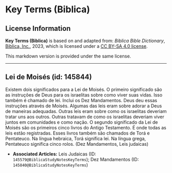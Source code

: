 # Key Terms (Biblica)

## License Information

**Key Terms (Biblica)** is based on and adapted from: _Biblica Bible Dictionary_, [Biblica, Inc.](https://www.biblica.com/), 2023, which is licensed under a [CC BY-SA 4.0 license](https://creativecommons.org/licenses/by-sa/4.0/legalcode.en).

This markdown version is provided under the same license.



--------------------------------

## Lei de Moisés (id: 145844)

Existem dois significados para a Lei de Moisés. O primeiro significado são as instruções de Deus para os israelitas sobre como viver suas vidas. Isso também é chamado de lei. Inclui os Dez Mandamentos. Deus deu essas instruções através de Moisés. Algumas das leis eram sobre adorar a Deus de maneiras adequadas. Outras leis eram sobre como os israelitas deveriam tratar uns aos outros. Outras tratavam de como os israelitas deveriam viver juntos em comunidades e como nação. O segundo significado da Lei de Moisés são os primeiros cinco livros do Antigo Testamento. É onde todas as leis estão registradas. Esses livros também são chamados de Torá e Pentateuco. Na língua hebraica, Torá significa lei. Na língua grega, Pentateuco significa cinco rolos. (Dez Mandamentos, Leis judaicas)

* **Associated Articles:** Leis Judaicas (ID: `145579@BiblicaStudyNotesKeyTerms`); Dez Mandamentos (ID: `145840@BiblicaStudyNotesKeyTerms`)

